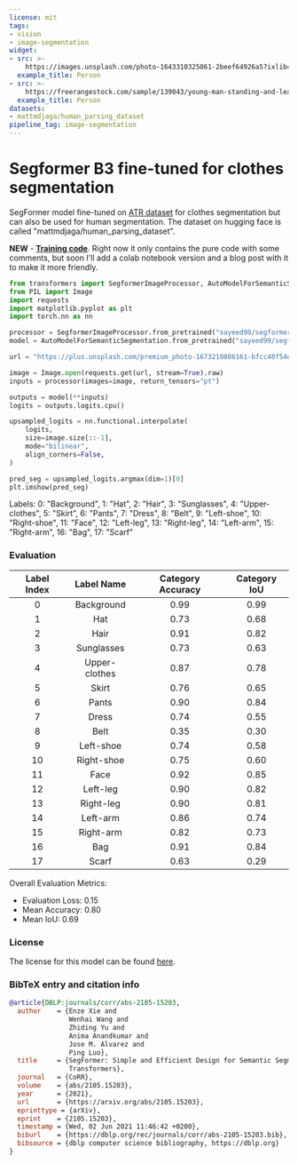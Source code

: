 ```yaml
---
license: mit
tags:
- vision
- image-segmentation
widget:
- src: >-
    https://images.unsplash.com/photo-1643310325061-2beef64926a5?ixlib=rb-4.0.3&ixid=MnwxMjA3fDB8MHxzZWFyY2h8Nnx8cmFjb29uc3xlbnwwfHwwfHw%3D&w=1000&q=80
  example_title: Person
- src: >-
    https://freerangestock.com/sample/139043/young-man-standing-and-leaning-on-car.jpg
  example_title: Person
datasets:
- mattmdjaga/human_parsing_dataset
pipeline_tag: image-segmentation
---
```

# Segformer B3 fine-tuned for clothes segmentation

SegFormer model fine-tuned on [ATR dataset](https://github.com/lemondan/HumanParsing-Dataset) for clothes segmentation but can also be used for human segmentation.
The dataset on hugging face is called "mattmdjaga/human_parsing_dataset".


**NEW** - 
**[Training code](https://github.com/mattmdjaga/segformer_b2_clothes)**. Right now it only contains the pure code with some comments, but soon I'll add a colab notebook version
 and a blog post with it to make it more friendly. 

```python
from transformers import SegformerImageProcessor, AutoModelForSemanticSegmentation
from PIL import Image
import requests
import matplotlib.pyplot as plt
import torch.nn as nn

processor = SegformerImageProcessor.from_pretrained("sayeed99/segformer_b3_clothes")
model = AutoModelForSemanticSegmentation.from_pretrained("sayeed99/segformer_b3_clothes")

url = "https://plus.unsplash.com/premium_photo-1673210886161-bfcc40f54d1f?ixlib=rb-4.0.3&ixid=MnwxMjA3fDB8MHxzZWFyY2h8MXx8cGVyc29uJTIwc3RhbmRpbmd8ZW58MHx8MHx8&w=1000&q=80"

image = Image.open(requests.get(url, stream=True).raw)
inputs = processor(images=image, return_tensors="pt")

outputs = model(**inputs)
logits = outputs.logits.cpu()

upsampled_logits = nn.functional.interpolate(
    logits,
    size=image.size[::-1],
    mode="bilinear",
    align_corners=False,
)

pred_seg = upsampled_logits.argmax(dim=1)[0]
plt.imshow(pred_seg)
```

Labels: 0: "Background", 1: "Hat", 2: "Hair", 3: "Sunglasses", 4: "Upper-clothes", 5: "Skirt", 6: "Pants", 7: "Dress", 8: "Belt", 9: "Left-shoe", 10: "Right-shoe", 11: "Face", 12: "Left-leg", 13: "Right-leg", 14: "Left-arm", 15: "Right-arm", 16: "Bag", 17: "Scarf"

### Evaluation

|  Label Index  |    Label Name    | Category Accuracy | Category IoU |
|:-------------:|:----------------:|:-----------------:|:------------:|
|       0       |    Background    |       0.99        |     0.99     |
|       1       |        Hat       |       0.73        |     0.68     |
|       2       |        Hair      |       0.91        |     0.82     |
|       3       |    Sunglasses    |       0.73        |     0.63     |
|       4       |  Upper-clothes   |       0.87        |     0.78     |
|       5       |       Skirt      |       0.76        |     0.65     |
|       6       |       Pants      |       0.90        |     0.84     |
|       7       |       Dress      |       0.74        |     0.55     |
|       8       |       Belt       |       0.35        |     0.30     |
|       9       |    Left-shoe     |       0.74        |     0.58     |
|      10       |   Right-shoe     |       0.75        |     0.60     |
|      11       |       Face       |       0.92        |     0.85     |
|      12       |    Left-leg      |       0.90        |     0.82     |
|      13       |   Right-leg      |       0.90        |     0.81     |
|      14       |    Left-arm      |       0.86        |     0.74     |
|      15       |   Right-arm      |       0.82        |     0.73     |
|      16       |        Bag       |       0.91        |     0.84     |
|      17       |       Scarf      |       0.63        |     0.29     |

Overall Evaluation Metrics:
- Evaluation Loss: 0.15
- Mean Accuracy: 0.80
- Mean IoU: 0.69

### License

The license for this model can be found [here](https://github.com/NVlabs/SegFormer/blob/master/LICENSE).

### BibTeX entry and citation info

```bibtex
@article{DBLP:journals/corr/abs-2105-15203,
  author    = {Enze Xie and
               Wenhai Wang and
               Zhiding Yu and
               Anima Anandkumar and
               Jose M. Alvarez and
               Ping Luo},
  title     = {SegFormer: Simple and Efficient Design for Semantic Segmentation with
               Transformers},
  journal   = {CoRR},
  volume    = {abs/2105.15203},
  year      = {2021},
  url       = {https://arxiv.org/abs/2105.15203},
  eprinttype = {arXiv},
  eprint    = {2105.15203},
  timestamp = {Wed, 02 Jun 2021 11:46:42 +0200},
  biburl    = {https://dblp.org/rec/journals/corr/abs-2105-15203.bib},
  bibsource = {dblp computer science bibliography, https://dblp.org}
}
```